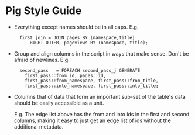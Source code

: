 # Pig Style Guide

- Everything except names should be in all caps. E.g.

		first_join = JOIN pages BY (namespace,title) 
			RIGHT OUTER, pageviews BY (namespace, title);

- Group and align columns in the script in ways that make sense. Don't be afraid of newlines. E.g.

		second_pass   = FOREACH second_pass_j GENERATE 
 		  first_pass::from_id, pages::id,
		  first_pass::from_namespace, first_pass::from_title, 
		  first_pass::into_namespace, first_pass::into_title;
		  
- Columns that of data that form an important sub-set of the table's data should be easily accessible as a unit. 

	E.g. The edge list above has the from and into ids in the first and second columns, making it easy to just get an edge list of ids without the additional metadata.

